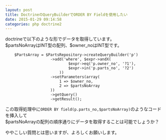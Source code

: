 ```yaml
---
layout: post
title: DoctrineのQueryBuilderでORDER BY Fieldを使用したい
date: 2015-01-29 09:14:58
categories: php doctrine2
---
```

<!-- {% raw %} -->
<p>doctrineで以下のような形でデータを取得しています。<br>
$partsNoArrayはINT型の配列、$owner_noはINT型です。</p>

<pre><code>    $PartsArray = $PartsRepository-&gt;createQueryBuilder('p')
                    -&gt;add('where', $expr-&gt;andX(
                            $expr-&gt;eq('p.owner_no', '?1'),
                            $expr-&gt;in('p.parts_no', '?2')
                        ))
                    -&gt;setParameters(array(
                        1 =&gt; $owner_no,
                        2 =&gt; $partsNoArray
                    ))
                    -&gt;getQuery()
                    -&gt;getResult();
</code></pre>

<p>この取得処理中に<code>ORDER BY field(p.parts_no,$partsNoArray)</code>のようなコードを挿入して<br>
$partsNoArrayの配列の順序通りにデータを取得することは可能でしょうか？</p>

<p>ややこしい質問とは思いますが、よろしくお願いします。</p>
<!-- {% endraw %} -->

